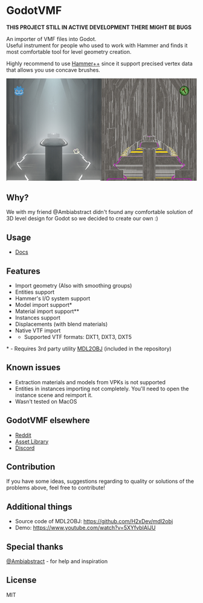 # GodotVMF
**THIS PROJECT STILL IN ACTIVE DEVELOPMENT THERE MIGHT BE BUGS**  
  
An importer of VMF files into Godot.  
Useful instrument for people who used to work with Hammer and finds it most comfortable tool for level geometry creation.  
  
Highly recommend to use [Hammer++](https://ficool2.github.io/HammerPlusPlus-Website/) since it support precised vertex data that allows you use concave brushes.

![Example](assets/example.jpg)

## Why?
We with my friend @Ambiabstract didn't found any comfortable solution of 3D level design for Godot so we decided to create our own :)

## Usage
- [Docs](docs/readme.md)

## Features
- Import geometry (Also with smoothing groups)
- Entities support
- Hammer's I/O  system support
- Model import support*
- Material import support**
- Instances support
- Displacements (with blend materials)
- Native VTF import
- - Supported VTF formats: DXT1, DXT3, DXT5

\* - Requires 3rd party utility [MDL2OBJ](/mdl2obj) (included in the repository)  

## Known issues
- Extraction materials and models from VPKs is not supported
- Entities in instances importing not completely. You'll need to open the instance scene and reimport it.
- Wasn't tested on MacOS

## GodotVMF elsewhere
* [Reddit](https://www.reddit.com/r/godot/comments/1ax4b7h/godotvmf_use_valve_hammer_editor_for_level/)
* [Asset Library](https://godotengine.org/asset-library/asset/2605)
* [Discord](https://discord.gg/VTmDjUuP)

## Contribution
If you have some ideas, suggestions regarding to quality or solutions of the problems above, feel free to contribute!

## Additional things
- Source code of MDL2OBJ: https://github.com/H2xDev/mdl2obj
- Demo: https://www.youtube.com/watch?v=5XYfvbIAlJU

## Special thanks
[@Ambiabstract](https://github.com/Ambiabstract) - for help and inspiration

## License
MIT
